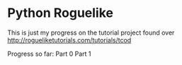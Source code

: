 # Python Roguelike

This is just my progress on the tutorial project found over http://rogueliketutorials.com/tutorials/tcod

Progress so far:
Part 0
Part 1